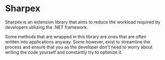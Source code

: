 # Sharpex
Sharpex is an extension library that aims to reduce the workload required by developers utilizing the .NET framework.

Some methods that are wrapped in this library are ones that are often written into applications anyway. Some however, exist to streamline the process and ensure that you as the developer don't need to worry about writing the code yourself and constantly try to optimize it.
